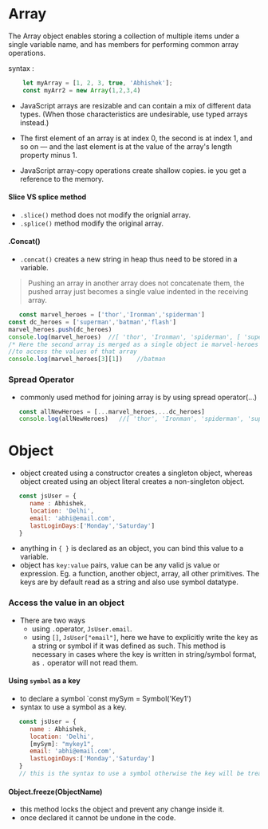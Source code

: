 # Array
 The Array object enables storing a collection of multiple items under a single variable name, and has members for performing common array operations.
 
syntax : 
 
```javascript
    let myArray = [1, 2, 3, true, 'Abhishek'];
    const myArr2 = new Array(1,2,3,4)
```
- JavaScript arrays are resizable and can contain a mix of different data types. (When those characteristics are undesirable, use typed arrays instead.)

- The first element of an array is at index 0, the second is at index 1, and so on — and the last element is at the value of the array's length property minus 1.

- JavaScript array-copy operations create shallow copies. ie you get a reference to the memory.

#### Slice VS splice method
- `.slice()` method does not modify the orignial array.
- `.splice()` method modify the original array.

#### .Concat()
- `.concat()` creates a new string in heap thus need to be stored in a variable.
> Pushing an array in another array does not concatenate them, the pushed array just becomes a single value indented in the receiving array.
```javascript
   const marvel_heroes = ['thor','Ironman','spiderman']
const dc_heroes = ['superman','batman','flash']
marvel_heroes.push(dc_heroes)
console.log(marvel_heroes)  //[ 'thor', 'Ironman', 'spiderman', [ 'superman', 'batman', 'flash' ] ]
/* Here the second array is merged as a single object ie marvel-heroes turned into a 2d array*/
//to access the values of that array
console.log(marvel_heroes[3][1])    //batman
```
### Spread Operator
- commonly used method for joining array is by using spread operator(...)
```javascript
   const allNewHeroes = [...marvel_heroes,...dc_heroes]
   console.log(allNewHeroes)   //[ 'thor', 'Ironman', 'spiderman', 'superman', 'batman', 'flash' ]
```

# Object

- object created using a constructor creates a singleton object, whereas object created using an object literal creates a non-singleton object.

```javascript
   const jsUser = {
      name : Abhishek,
      location: 'Delhi',
      email: 'abhi@email.com',
      lastLoginDays:['Monday','Saturday']
   }
```
- anything in `{ }` is declared as an object, you can bind this value to a variable.
- object has  `key:value` pairs, value can be any valid js value or expression. Eg. a function, another object, array, all other primitives.
The keys are by default read as a string and also use symbol datatype.

### Access the value in an object
- There are two ways
   - using `.`operator, `JsUser.email`.
   - using `[]`, `JsUser["email"]`, here we have to explicitly write the key as a string or symbol if it was defined as such. This method is necessary in cases where the key is written in string/symbol format, as `.` operator will not read them.

#### Using `symbol` as a key
- to declare a symbol `const mySym = Symbol('Key1')
- syntax to use a symbol as a key.
```javascript
   const jsUser = {
      name : Abhishek,
      location: 'Delhi',
      [mySym]: "mykey1",
      email: 'abhi@email.com',
      lastLoginDays:['Monday','Saturday']
   }
   // this is the syntax to use a symbol otherwise the key will be treated as a string.
```
#### Object.freeze(ObjectName)
- this method locks the object and prevent any change inside it.
- once declared it cannot be undone in the code.

